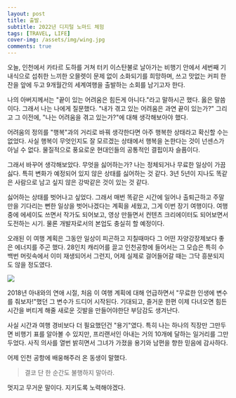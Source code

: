 ```yaml
---
layout: post
title: 출발.
subtitle: 2022년 디지털 노마드 체험
tags: [TRAVEL, LIFE]
cover-img: /assets/img/wing.jpg
comments: true
---
```


오늘, 인천에서 카타르 도하를 거쳐 터키 이스탄불로 날아가는 비행기 안에서 세번째 기내식으로 섭취한 느끼한 오믈렛이 문제 없이 소화되기를 희망하며, 쓰고 맛없는 커피 한잔을 앞에 두고 9개월간의 세계여행을 출발하는 소회를 남기고자 한다.

나의 아버지께서는 "끝이 있는 어려움은 힘든게 아니다."라고 말하시곤 했다. 옳은 말씀이다. 그래서 나는 나에게 질문했다. "내가 겪고 있는 어려움은 과연 끝이 있는가?" 그리고 그 이전에, "나는 어려움을 겪고 있는가?"에 대해 생각해보아야 했다.

어려움의 정의를 "행복"과의 거리로 바꿔 생각한다면 아주 행복한 상태라고 확신할 수는 없었다. 사실 행복이 무엇인지도 잘 모르겠는 상태에서 행복을 논한다는 것이 넌센스가 아닐 수 없다. 물질적으로 풍요로운 현대인들의 공통적인 결핍이자 슬픔이다.

그래서 바꾸어 생각해보았다. 무엇을 싫어하는가? 나는 정체되거나 무료한 일상이 가끔 싫다. 특히 변화가 예정되어 있지 않은 상태를 싫어하는 것 같다. 3년 5년이 지나도 똑같은 사람으로 남고 싶지 않은 강박같은 것이 있는 것 같다.

싫어하는 상태를 벗어나고 싶었다. 그래서 매번 똑같은 시간에 일어나 출퇴근하고 주말만을 기다리는 뻔한 일상을 벗어나겠다는 계획을 세웠고, 그게 이번 장기 여행이다. 여행 중에 에세이도 쓰면서 작가도 되어보고, 영상 만들면서 컨텐츠 크리에이터도 되어보면서 도전하는 시기. 물론 개발자로서의 본업도 충실히 할 예정이다. 

오래된 이 여행 계획은 그동안 일상이 피곤하고 지칠때마다 그 어떤 자양강장제보다 좋은 에너지를 주곤 했다. 28인치 캐리어를 끌고 인천공항에 들어서는 그 모습은 특히 수백번 머릿속에서 이미 재생되어서 그런지, 어제 실제로 걸어들어갈 때는 그닥 흥분되지도 않을 정도였다.

![](https://www.dropbox.com/s/xk6xl2dpgmcpsr4/cloud.jpg?raw=1)

2018년 아내와의 연애 시절, 처음 이 여행 계획에 대해 언급하면서 "무료한 인생에 변수를 줘보자!"했던 그 변수가 드디어 시작된다. 기대되고, 즐거운 한편 이제 다녀오면 힘든 시간을 버티게 해줄 새로운 깃발을 만들어야한단 부담감도 생겨난다.

사실 시간과 여행 경비보다 더 필요했던건 "용기"였다. 특히 나는 하나의 직장만 그만두면 비행기 표를 알아볼 수 있지만, 프리랜서인 아내는 거의 10개에 달하는 일거리를 그만두었다. 사직 의사를 열번 밝히면서 그녀가 가졌을 용기와 남편을 향한 믿음에 감사하다.

어제 인천 공항에 배웅해주러 온 동생이 말했다.

> 결코 단 한 순간도 불행하지 말아라.

멋지고 무거운 말이다. 지키도록 노력해야겠다.